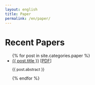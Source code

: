 ```yaml
---
layout: english
title: Paper
permalink: /en/paper/
---
```


<h1>Recent Papers</h1>

<ul>
{% for post in site.categories.paper %}
  <li>
    <a href="{{ post.research_gate_link }}" target="_blank">{{ post.title }}</a> [<a href="{{ post.pdf_link }}" target="_blank">PDF</a>]
    <br>
    <p style="font-size: 0.9em;">{{ post.abstract }}</p>
  </li>
{% endfor %}
</ul>
